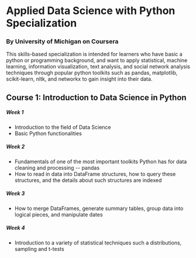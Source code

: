 # Applied Data Science with Python Specialization
### By University of Michigan on Coursera


This skills-based specialization is intended for learners who have basic a python or programming background, and want to apply statistical, machine learning, information visualization, text analysis, and social network analysis techniques through popular python toolkits such as pandas, matplotlib, scikit-learn, nltk, and networkx to gain insight into their data.

## Course 1: Introduction to Data Science in Python
##### Week 1
  - Introduction to the field of Data Science
  - Basic Python functionalities
##### Week 2
  - Fundamentals of one of the most important toolkits Python has for data cleaning and processing -- pandas
  - How to read in data into DataFrame structures, how to query these structures, and the details about such structures are indexed
##### Week 3
  - How to merge DataFrames, generate summary tables, group data into logical pieces, and manipulate dates
##### Week 4
  - Introduction to a variety of statistical techniques such a distributions, sampling and t-tests
